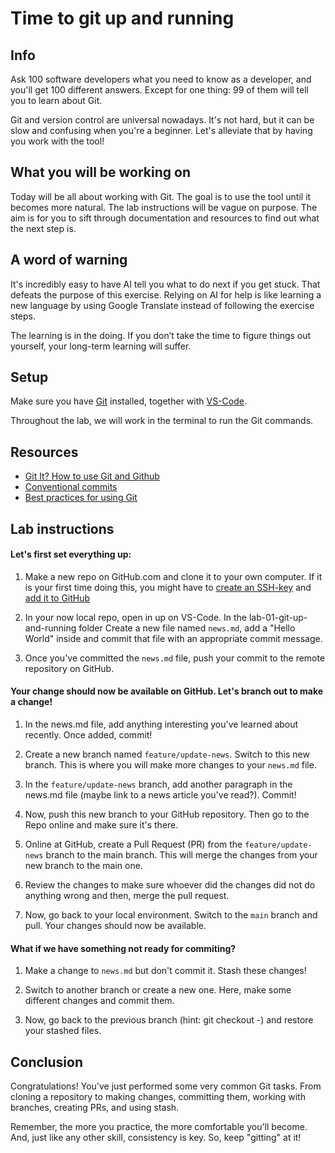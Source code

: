 # Time to git up and running

## Info

Ask 100 software developers what you need to know as a developer, and you'll get 100 different answers. Except for one thing: 99 of them will tell you to learn about Git.

Git and version control are universal nowadays. It's not hard, but it can be slow and confusing when you're a beginner. Let's alleviate that by having you work with the tool!

## What you will be working on

Today will be all about working with Git. The goal is to use the tool until it becomes more natural. The lab instructions will be vague on purpose. The aim is for you to sift through documentation and resources to find out what the next step is.

## A word of warning

It's incredibly easy to have AI tell you what to do next if you get stuck. That defeats the purpose of this exercise. Relying on AI for help is like learning a new language by using Google Translate instead of following the exercise steps.

The learning is in the doing. If you don’t take the time to figure things out yourself, your long-term learning will suffer.

## Setup

Make sure you have [Git](https://git-scm.com/) installed, together with [VS-Code](https://code.visualstudio.com/download).

Throughout the lab, we will work in the terminal to run the Git commands.

## Resources

- [Git It? How to use Git and Github](https://www.youtube.com/watch?v=HkdAHXoRtos)
- [Conventional commits](https://www.conventionalcommits.org/en/v1.0.0/)
- [Best practices for using Git](https://deepsource.com/blog/git-best-practices)

## Lab instructions

#### Let's first set everything up:

1. Make a new repo on GitHub.com and clone it to your own computer. If it is your first time doing this, you might have to [create an SSH-key](https://docs.github.com/en/authentication/connecting-to-github-with-ssh/generating-a-new-ssh-key-and-adding-it-to-the-ssh-agent?platform=windows) and [add it to GitHub](https://docs.github.com/en/authentication/connecting-to-github-with-ssh/adding-a-new-ssh-key-to-your-github-account?tool=webui)

1. In your now local repo, open in up on VS-Code. In the lab-01-git-up-and-running folder Create a new file named `news.md`, add a "Hello World" inside and commit that file with an appropriate commit message.

1. Once you've committed the `news.md` file, push your commit to the remote repository on GitHub.

#### Your change should now be available on GitHub. Let's branch out to make a change!

1. In the news.md file, add anything interesting you've learned about recently. Once added, commit!

1. Create a new branch named `feature/update-news`. Switch to this new branch. This is where you will make more changes to your `news.md` file.

1. In the `feature/update-news` branch, add another paragraph in the news.md file (maybe link to a news article you've read?). Commit!

1. Now, push this new branch to your GitHub repository. Then go to the Repo online and make sure it's there.

1. Online at GitHub, create a Pull Request (PR) from the `feature/update-news` branch to the main branch. This will merge the changes from your new branch to the main one.

1. Review the changes to make sure whoever did the changes did not do anything wrong and then, merge the pull request.

1. Now, go back to your local environment. Switch to the `main` branch and pull. Your changes should now be available.

#### What if we have something not ready for commiting?

1. Make a change to `news.md` but don't commit it. Stash these changes!

1. Switch to another branch or create a new one. Here, make some different changes and commit them.

1. Now, go back to the previous branch (hint: git checkout -) and restore your stashed files.

## Conclusion

Congratulations! You've just performed some very common Git tasks. From cloning a repository to making changes, committing them, working with branches, creating PRs, and using stash.

Remember, the more you practice, the more comfortable you'll become. And, just like any other skill, consistency is key. So, keep "gitting" at it!
